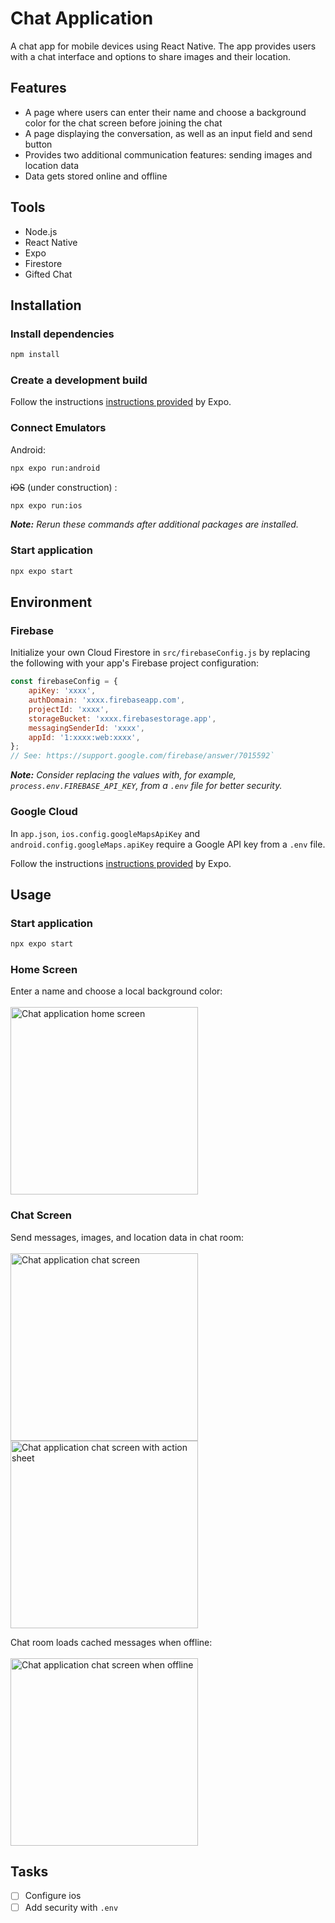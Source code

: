 # Chat Application

A chat app for mobile devices using React Native. The app provides users with a chat interface and options to share images and their location.

## Features

-   A page where users can enter their name and choose a background color for the chat screen before joining the chat
-   A page displaying the conversation, as well as an input field and send button
-   Provides two additional communication features: sending images and location data
-   Data gets stored online and offline

## Tools

-   Node.js
-   React Native
-   Expo
-   Firestore
-   Gifted Chat

## Installation

### Install dependencies

```sh
npm install
```

### Create a development build

Follow the instructions [instructions provided](https://docs.expo.dev/develop/development-builds/create-a-build/) by Expo.

### Connect Emulators

Android:

```sh
npx expo run:android
```

~~iOS~~ (under construction) :

```sh
npx expo run:ios
```

_**Note:** Rerun these commands after additional packages are installed._

### Start application

```sh
npx expo start
```

## Environment

### Firebase

Initialize your own Cloud Firestore in `src/firebaseConfig.js` by replacing the following with your app's Firebase project configuration:

```js
const firebaseConfig = {
    apiKey: 'xxxx',
    authDomain: 'xxxx.firebaseapp.com',
    projectId: 'xxxx',
    storageBucket: 'xxxx.firebasestorage.app',
    messagingSenderId: 'xxxx',
    appId: '1:xxxx:web:xxxx',
};
// See: https://support.google.com/firebase/answer/7015592`
```

_**Note:** Consider replacing the values with, for example, `process.env.FIREBASE_API_KEY`, from a `.env` file for better security._

### Google Cloud

In `app.json`, `ios.config.googleMapsApiKey` and `android.config.googleMaps.apiKey` require a Google API key from a `.env` file.

Follow the instructions [instructions provided](https://docs.expo.dev/versions/latest/sdk/map-view/) by Expo.

## Usage

### Start application

```sh
npx expo start
```

### Home Screen

Enter a name and choose a local background color:<br><br>
<img src="screenshots/screenshot_home-screen.png" width="300px" alt="Chat application home screen">

### Chat Screen

Send messages, images, and location data in chat room:<br><br>
<img src="screenshots/screenshot_chat-screen.png" width="300px" alt="Chat application chat screen">
<img src="screenshots/screenshot_chat-screen_actions.png" width="300px" alt="Chat application chat screen with action sheet">

Chat room loads cached messages when offline:<br><br>
<img src="screenshots/screenshot_chat-screen_offline.png" width="300px" alt="Chat application chat screen when offline">

## Tasks

-   [ ] Configure ios
-   [ ] Add security with `.env`
